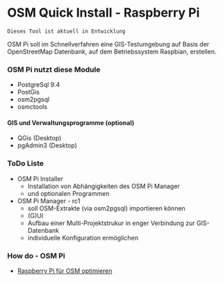 # OSM Quick Install - Raspberry Pi
```
Dieses Tool ist aktuell in Entwicklung
```
OSM Pi soll im Schnellverfahren eine GIS-Testumgebung auf Basis der OpenStreetMap Datenbank, auf dem Betriebssystem Raspbian, erstellen.

### OSM Pi nutzt diese Module
+ PostgreSql 9.4
+ PostGis
+ osm2pgsql
+ osmctools

#### GIS und Verwaltungsprogramme (optional)
+ QGis (Desktop)
+ pgAdmin3 (Desktop)

### ToDo Liste
+ OSM Pi Installer
  * Installation von Abhängigkeiten des OSM Pi Manager
  * und optionalen Programmen
+ OSM Pi Manager - rc1
  * soll OSM-Extrakte (via osm2pgsql) importieren können
  * (G)UI 
  * Aufbau einer Multi-Projektstrukur in enger Verbindung zur GIS-Datenbank
  * individuelle Konfiguration ermöglichen

### How do - OSM Pi
+ [Raspberry Pi für OSM optimieren](https://github.com/MS-WebDev/osm-pi/wiki/Raspberry-Pi-f%C3%BCr-OSM-optimieren)
